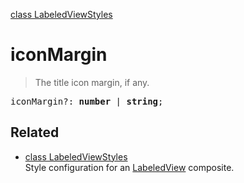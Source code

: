 [class LabeledViewStyles](LabeledViewStyles.md)

# iconMargin

> The title icon margin, if any.

<pre class="docgen_signature">iconMargin?: <b>number</b> | <b>string</b>;</pre>

## Related

- [<!--{ref:class}-->class LabeledViewStyles](LabeledViewStyles.md) \
    Style configuration for an [LabeledView](LabeledView.md) composite.
